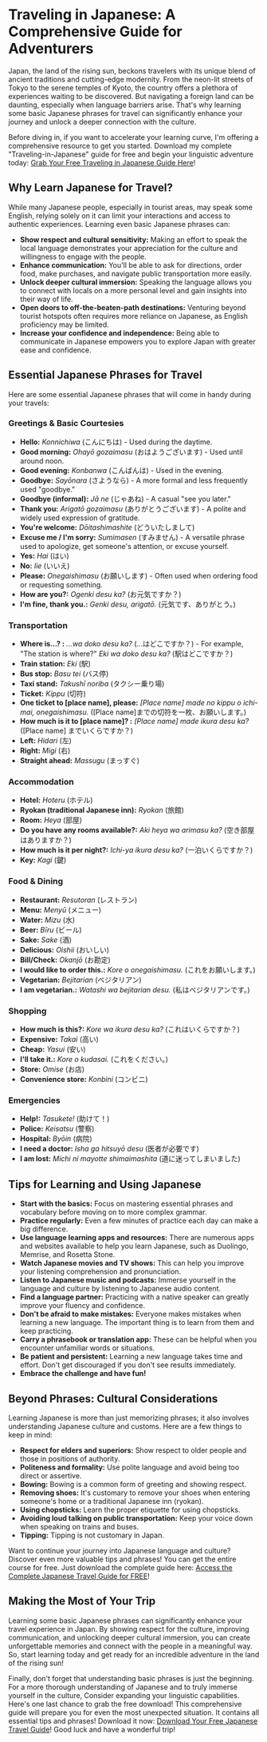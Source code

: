 # Traveling in Japanese: A Comprehensive Guide for Adventurers

Japan, the land of the rising sun, beckons travelers with its unique blend of ancient traditions and cutting-edge modernity. From the neon-lit streets of Tokyo to the serene temples of Kyoto, the country offers a plethora of experiences waiting to be discovered. But navigating a foreign land can be daunting, especially when language barriers arise. That's why learning some basic Japanese phrases for travel can significantly enhance your journey and unlock a deeper connection with the culture.

Before diving in, if you want to accelerate your learning curve, I'm offering a comprehensive resource to get you started. Download my complete "Traveling-in-Japanese" guide for free and begin your linguistic adventure today: [Grab Your Free Traveling in Japanese Guide Here](https://udemywork.com/traveling-in-japanese)!

## Why Learn Japanese for Travel?

While many Japanese people, especially in tourist areas, may speak some English, relying solely on it can limit your interactions and access to authentic experiences. Learning even basic Japanese phrases can:

*   **Show respect and cultural sensitivity:** Making an effort to speak the local language demonstrates your appreciation for the culture and willingness to engage with the people.
*   **Enhance communication:** You'll be able to ask for directions, order food, make purchases, and navigate public transportation more easily.
*   **Unlock deeper cultural immersion:** Speaking the language allows you to connect with locals on a more personal level and gain insights into their way of life.
*   **Open doors to off-the-beaten-path destinations:** Venturing beyond tourist hotspots often requires more reliance on Japanese, as English proficiency may be limited.
*   **Increase your confidence and independence:** Being able to communicate in Japanese empowers you to explore Japan with greater ease and confidence.

## Essential Japanese Phrases for Travel

Here are some essential Japanese phrases that will come in handy during your travels:

### Greetings & Basic Courtesies

*   **Hello:** *Konnichiwa* (こんにちは) - Used during the daytime.
*   **Good morning:** *Ohayō gozaimasu* (おはようございます) - Used until around noon.
*   **Good evening:** *Konbanwa* (こんばんは) - Used in the evening.
*   **Goodbye:** *Sayōnara* (さようなら) - A more formal and less frequently used "goodbye."
*   **Goodbye (informal):** *Jā ne* (じゃあね) - A casual "see you later."
*   **Thank you:** *Arigatō gozaimasu* (ありがとうございます) - A polite and widely used expression of gratitude.
*   **You're welcome:** *Dōitashimashite* (どういたしまして)
*   **Excuse me / I'm sorry:** *Sumimasen* (すみません) - A versatile phrase used to apologize, get someone's attention, or excuse yourself.
*   **Yes:** *Hai* (はい)
*   **No:** *Iie* (いいえ)
*   **Please:** *Onegaishimasu* (お願いします) - Often used when ordering food or requesting something.
*   **How are you?:** *Ogenki desu ka?* (お元気ですか？)
*   **I'm fine, thank you.:** *Genki desu, arigatō.* (元気です、ありがとう。)

### Transportation

*   **Where is...? :** *...wa doko desu ka?* (...はどこですか？) - For example, "The station is where?" *Eki wa doko desu ka?* (駅はどこですか？)
*   **Train station:** *Eki* (駅)
*   **Bus stop:** *Basu tei* (バス停)
*   **Taxi stand:** *Takushī noriba* (タクシー乗り場)
*   **Ticket:** *Kippu* (切符)
*   **One ticket to [place name], please:** *[Place name] made no kippu o ichi-mai, onegaishimasu.* ([Place name]までの切符を一枚、お願いします。)
*   **How much is it to [place name]? :** *[Place name] made ikura desu ka?* ([Place name] までいくらですか？)
*   **Left:** *Hidari* (左)
*   **Right:** *Migi* (右)
*   **Straight ahead:** *Massugu* (まっすぐ)

### Accommodation

*   **Hotel:** *Hoteru* (ホテル)
*   **Ryokan (traditional Japanese inn):** *Ryokan* (旅館)
*   **Room:** *Heya* (部屋)
*   **Do you have any rooms available?:** *Aki heya wa arimasu ka?* (空き部屋はありますか？)
*   **How much is it per night?:** *Ichi-ya ikura desu ka?* (一泊いくらですか？)
*   **Key:** *Kagi* (鍵)

### Food & Dining

*   **Restaurant:** *Resutoran* (レストラン)
*   **Menu:** *Menyū* (メニュー)
*   **Water:** *Mizu* (水)
*   **Beer:** *Bīru* (ビール)
*   **Sake:** *Sake* (酒)
*   **Delicious:** *Oishii* (おいしい)
*   **Bill/Check:** *Okanjō* (お勘定)
*   **I would like to order this.:** *Kore o onegaishimasu.* (これをお願いします。)
*   **Vegetarian:** *Bejitarian* (ベジタリアン)
*   **I am vegetarian.:** *Watashi wa bejitarian desu.* (私はベジタリアンです。)

### Shopping

*   **How much is this?:** *Kore wa ikura desu ka?* (これはいくらですか？)
*   **Expensive:** *Takai* (高い)
*   **Cheap:** *Yasui* (安い)
*   **I'll take it.:** *Kore o kudasai.* (これをください。)
*   **Store:** *Omise* (お店)
*   **Convenience store:** *Konbini* (コンビニ)

### Emergencies

*   **Help!:** *Tasukete!* (助けて！)
*   **Police:** *Keisatsu* (警察)
*   **Hospital:** *Byōin* (病院)
*   **I need a doctor:** *Isha ga hitsuyō desu* (医者が必要です)
*   **I am lost:** *Michi ni mayotte shimaimashita* (道に迷ってしまいました)

## Tips for Learning and Using Japanese

*   **Start with the basics:** Focus on mastering essential phrases and vocabulary before moving on to more complex grammar.
*   **Practice regularly:** Even a few minutes of practice each day can make a big difference.
*   **Use language learning apps and resources:** There are numerous apps and websites available to help you learn Japanese, such as Duolingo, Memrise, and Rosetta Stone.
*   **Watch Japanese movies and TV shows:** This can help you improve your listening comprehension and pronunciation.
*   **Listen to Japanese music and podcasts:** Immerse yourself in the language and culture by listening to Japanese audio content.
*   **Find a language partner:** Practicing with a native speaker can greatly improve your fluency and confidence.
*   **Don't be afraid to make mistakes:** Everyone makes mistakes when learning a new language. The important thing is to learn from them and keep practicing.
*   **Carry a phrasebook or translation app:** These can be helpful when you encounter unfamiliar words or situations.
*   **Be patient and persistent:** Learning a new language takes time and effort. Don't get discouraged if you don't see results immediately.
*   **Embrace the challenge and have fun!**

## Beyond Phrases: Cultural Considerations

Learning Japanese is more than just memorizing phrases; it also involves understanding Japanese culture and customs. Here are a few things to keep in mind:

*   **Respect for elders and superiors:** Show respect to older people and those in positions of authority.
*   **Politeness and formality:** Use polite language and avoid being too direct or assertive.
*   **Bowing:** Bowing is a common form of greeting and showing respect.
*   **Removing shoes:** It's customary to remove your shoes when entering someone's home or a traditional Japanese inn (ryokan).
*   **Using chopsticks:** Learn the proper etiquette for using chopsticks.
*   **Avoiding loud talking on public transportation:** Keep your voice down when speaking on trains and buses.
*   **Tipping:** Tipping is not customary in Japan.

Want to continue your journey into Japanese language and culture? Discover even more valuable tips and phrases! You can get the entire course for free. Just download the complete guide here: [Access the Complete Japanese Travel Guide for FREE](https://udemywork.com/traveling-in-japanese)!

## Making the Most of Your Trip

Learning some basic Japanese phrases can significantly enhance your travel experience in Japan. By showing respect for the culture, improving communication, and unlocking deeper cultural immersion, you can create unforgettable memories and connect with the people in a meaningful way. So, start learning today and get ready for an incredible adventure in the land of the rising sun!

Finally, don't forget that understanding basic phrases is just the beginning. For a more thorough understanding of Japanese and to truly immerse yourself in the culture, Consider expanding your linguistic capabilities. Here's one last chance to grab the free download! This comprehensive guide will prepare you for even the most unexpected situation. It contains all essential tips and phrases! Download it now: [Download Your Free Japanese Travel Guide](https://udemywork.com/traveling-in-japanese)! Good luck and have a wonderful trip!
